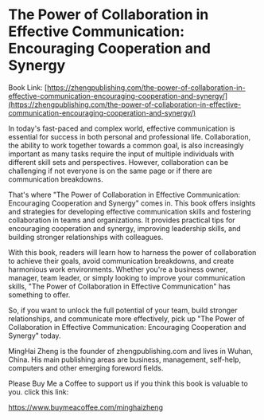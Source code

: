# The Power of Collaboration in Effective Communication: Encouraging Cooperation and Synergy

Book Link: [https://zhengpublishing.com/the-power-of-collaboration-in-effective-communication-encouraging-cooperation-and-synergy/](https://zhengpublishing.com/the-power-of-collaboration-in-effective-communication-encouraging-cooperation-and-synergy/)

In today's fast-paced and complex world, effective communication is essential for success in both personal and professional life. Collaboration, the ability to work together towards a common goal, is also increasingly important as many tasks require the input of multiple individuals with different skill sets and perspectives. However, collaboration can be challenging if not everyone is on the same page or if there are communication breakdowns.

That's where "The Power of Collaboration in Effective Communication: Encouraging Cooperation and Synergy" comes in. This book offers insights and strategies for developing effective communication skills and fostering collaboration in teams and organizations. It provides practical tips for encouraging cooperation and synergy, improving leadership skills, and building stronger relationships with colleagues.

With this book, readers will learn how to harness the power of collaboration to achieve their goals, avoid communication breakdowns, and create harmonious work environments. Whether you're a business owner, manager, team leader, or simply looking to improve your communication skills, "The Power of Collaboration in Effective Communication" has something to offer.

So, if you want to unlock the full potential of your team, build stronger relationships, and communicate more effectively, pick up "The Power of Collaboration in Effective Communication: Encouraging Cooperation and Synergy" today.

MingHai Zheng is the founder of zhengpublishing.com and lives in Wuhan, China. His main publishing areas are business, management, self-help, computers and other emerging foreword fields.

Please Buy Me a Coffee to support us if you think this book is valuable to you. click this link:

https://www.buymeacoffee.com/minghaizheng
